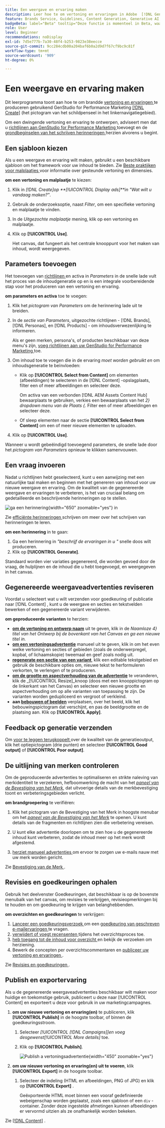 ```yaml
---
title: Een weergave en ervaring maken
description: Leer hoe te om vertoning en ervaringen in Adobe  [!DNL GenStudio]  voor de Marketing van Prestaties tot stand te brengen.
feature: Brands Service, Guidelines, Content Generation, Generative AI, Create, Experiences, Variant Generation
badgeBeta: label="Beta" tooltip="Deze functie is momenteel in Beta, waardoor bepaalde functionaliteit mogelijk beperkt is of kan worden gewijzigd."
role: User
level: Beginner
recommendations: noDisplay
exl-id: 7d5e777b-7a30-48f4-b253-9823e38eecce
source-git-commit: 9cc284cdb00a204baf6b0a2d9d7f67cf9bc9c81f
workflow-type: tm+mt
source-wordcount: '909'
ht-degree: 0%

---
```


# Een weergave en ervaring maken

Dit leerprogramma toont aan hoe te om brandde [ vertoning en ervaringen ](display-ad-experiences.md) te produceren gebruikend GenStudio for Performance Marketing [[!DNL Create]](/help/user-guide/create/overview.md) (het pictogram van het schildpenseel in het linkernavigatiegebied).

Om een dwingende vertoning en ervaring te ontwerpen, adviseert men dat u [ richtlijnen aan GenStudio for Performance Marketing ](/help/user-guide/guidelines/add-guidelines.md) toevoegt en de [ grondbeginselen van het schrijven herinneringen ](/help/user-guide/effective-prompts.md) herzien alvorens u begint.

## Een sjabloon kiezen

Als u een weergave en ervaring wilt maken, gebruikt u een beschikbare sjabloon om het framework voor uw inhoud te bieden. Zie [ Beste praktijken voor malplaatjes ](/help/user-guide/content/best-practices-for-templates.md#follow-channel-specific-template-guidelines) voor informatie over gesteunde vertoning en dimensies.

**om een vertoning en malplaatje** te kiezen:

1. Klik in _[!DNL Create]_op **[!UICONTROL Display ads]**in_ &quot;Wat wilt u vandaag maken?&quot;_.
1. Gebruik de onderzoeksoptie, naast _Filter_, om een specifieke vertoning en malplaatje te vinden.
1. In de _Uitgezochte malplaatje_ mening, klik op een vertoning en malplaatje.
1. Klik op **[!UICONTROL Use]**.

   Het canvas, dat fungeert als het centrale knooppunt voor het maken van inhoud, wordt weergegeven.

## Parameters toevoegen

Het toevoegen van [ richtlijnen ](/help/user-guide/guidelines/overview.md) en activa in _Parameters_ in de snelle lade vult het proces van de inhoudgeneratie op en is een integrale voorbereidende stap voor het produceren van een vertoning en ervaring.

**om parameters en activa** toe te voegen:

1. Klik het _pictogram van Parameters_ om de herinnering lade uit te breiden.
1. In de _sectie van Parameters_, uitgezochte richtlijnen - [!DNL Brands], [!DNL Personas], en [!DNL Products] - om inhoudsverwezenlijking te informeren.

   Als er geen merken, persona&#39;s, of producten beschikbaar van deze menu&#39;s zijn, [ voeg richtlijnen aan uw GenStudio for Performance Marketing ](/help/user-guide/guidelines/add-guidelines.md) toe.

1. Om inhoud toe te voegen die in de ervaring *moet worden gebruikt en* om inhoudsgeneratie te beïnvloeden:
   * Klik op **[!UICONTROL Select from Content]** om elementen (afbeeldingen) te selecteren in de [!DNL Content] -opslagplaats, filter een of meer afbeeldingen en selecteer deze.

     Om activa van een verbonden [!DNL AEM Assets Content Hub] bewaarplaats te gebruiken, verkies een bewaarplaats van het _2} dropdown menu van de Plaats {._ Filter een of meer afbeeldingen en selecteer deze.

   * Of sleep elementen naar de sectie **[!UICONTROL Select from Content]** om een of meer nieuwe elementen te uploaden.
1. Klik op **[!UICONTROL Use]**.

Wanneer u wordt gebeëindigd toevoegend parameters, de snelle lade door het _pictogram van Parameters_ opnieuw te klikken samenvouwen.

## Een vraag invoeren

Nadat u richtlijnen hebt geselecteerd, kunt u een aanwijzing met een natuurlijke taal maken en beginnen met het genereren van inhoud voor uw nieuwe weergave en ervaring. Om de kwaliteit van de gegenereerde weergave en ervaringen te verbeteren, is het van cruciaal belang om gedetailleerde en beschrijvende herinneringen op te stellen.

![ ga een herinnering ](/help/assets/prompt-displayad.png){width="650" zoomable="yes"} in

Zie [ efficiënte herinneringen ](/help/user-guide/effective-prompts.md) schrijven om meer over het schrijven van herinneringen te leren.

**om een herinnering** in te gaan:

1. Ga een herinnering in _&quot;beschrijf de ervaringen in u &quot;_ snelle doos wilt produceren.
1. Klik op **[!UICONTROL Generate]**.

Standaard worden vier variaties gegenereerd, die worden gevoed door de vraag, de hulplijnen en de inhoud die u hebt toegevoegd, en weergegeven in het canvas.

## Gegenereerde weergaveadvertenties reviseren

Voordat u selecteert wat u wilt verzenden voor goedkeuring of publicatie naar [!DNL Content] , kunt u de weergave en secties en tekstvelden bewerken of een gegenereerde variant verwijderen.

**om geproduceerde varianten** te herzien:

* **[ om de vertoning en ontwerp naam](/help/user-guide/create/manage-variants.md#change-draft-name)** uit te geven, klik in de _Naamloze 4} titel van het Ontwerp bij de bovenkant van het Canvas en ga een nieuwe titel in._
* **[ om een vertoningsadvertentie](/help/user-guide/create/manage-variants.md#manually-edit-text)** manueel uit te geven, klik in om het even welke vertoning en secties of gebieden (zoals de onderwerpregel, kopbal, of lichaamskopie) tweemaal en geef zoals nodig uit.
* **[ regenerate een sectie van een variant](/help/user-guide/create/manage-variants.md#re-generate-sections)**, klik een editable tekstgebied en gebruik de beschikbare opties om, nieuwe tekst te herformuleren verkorten, te verlengen of te produceren.
* **[ om de grootte en aspectverhouding van de advertentie](/help/user-guide/create/manage-variants.md#change-aspect-ratio)** te veranderen, klik de _[!UICONTROL Resize]_knoop (doos met een knooppictogram op de linkerkant van het Canvas) en selecteer een nieuwe grootte en aspectverhouding om op alle varianten van toepassing te zijn. De varianten worden gedupliceerd en vergroot of verkleind.
* **aan [ bebouwen of beelden](/help/user-guide/create/manage-variants.md#crop-assets)** verplaatsen, over het beeld, klik het bebouwingspictogram dat verschijnt, en pas de beeldgrootte en de plaatsing aan. Klik op **[!UICONTROL Apply]**.

<!-- # Preview for device
When revising and preparing email experiences, you can toggle between previews for desktop and mobile views to ensure coherence and visual appeal of draft variants.
**To preview variants for desktop and mobile devices** toggle the device preview option—between **desktop** and **mobile**—in the right menu bar (computer and phone icons) to preview how variants appear. -->

## Feedback op generatie verzenden

Om [ voor te leggen terugkoppelt ](/help/user-guide/create/manage-variants.md#generation-feedback) over de kwaliteit van de generatieoutput, klik het optiepictogram (drie punten) en selecteer **[!UICONTROL Good output]** of **[!UICONTROL Poor output]**.

## De uitlijning van merken controleren

Om de geproduceerde advertenties te optimaliseren en strikte naleving van merkidentiteit te verzekeren, hefboomwerking de macht van het [_paneel van de Bevestiging van het Merk_](/help/user-guide/guidelines/brand-validation.md#brand-validation-panel), dat uitvoerige details van de merkbevestiging toont en verbeteringsgebieden verlicht.

**om brandgroepering** te verifiëren:

1. Klik het pictogram van de Bevestiging van het Merk in hoogste menubar om het [_paneel van de Bevestiging van het Merk_](/help/user-guide/guidelines/brand-validation.md#brand-validation-panel) te openen. U kunt details van de fragmenten en richtlijnen zien die verbetering vereisen.

1. U kunt elke advertentie doorlopen om te zien hoe u de gegenereerde inhoud kunt verbeteren, zodat de inhoud meer op het merk wordt afgestemd.
1. [ herziet manueel advertenties ](#revise-generated-display-ads) om ervoor te zorgen uw e-mails nauw met uw merk worden gericht.

Zie [ Bevestiging van de Merk ](/help/user-guide/guidelines/brand-validation.md).

## Revisies en goedkeuringen ophalen

Gebruik het deelvenster Goedkeuringen, dat beschikbaar is op de bovenste menubalk van het canvas, om revisies te verkrijgen, revisieopmerkingen bij te houden en om goedkeuring te krijgen van belanghebbenden.

**om overzichten en goedkeuringen** te verkrijgen:

1. [ Lanceer een goedkeuringsverzoek ](/help/user-guide/approvals/request-review.md) om een [ goedkeuring van geschreven e-mailervaringen ](/help/user-guide/approvals/approve-content.md) te vragen.
1. [ verwijdert of voegt recensenten ](/help/user-guide/approvals/review-and-edit.md#manage-approvals) tijdens het overzichtsproces toe.
1. [ heb toegang tot de inhoud voor overzicht ](/help/user-guide/approvals/review-and-edit.md#access-content-for-review) en bekijk de verzoeken om herziening.
1. Bewerk de concepten per overzichtscommentaren en [ publiceer uw vertoning en ervaringen ](#publish-and-export-experience).

Zie [ Revisies en goedkeuringen ](/help/user-guide/approvals/overview.md).

## Publish en exportervaring

Als u de gegenereerde weergaveadvertenties beschikbaar wilt maken voor huidige en toekomstige gebruik, publiceert u deze naar [!UICONTROL Content] en exporteert u deze voor gebruik in uw marketingcampagnes.

1. **om uw nieuwe vertoning en ervaring(en)** te publiceren, klik **[!UICONTROL Publish]** in de hoogste toolbar, of binnen de goedkeuringsstroom.
   1. Selecteer _[!UICONTROL [!DNL Campaigns]]_en voeg desgewenst_[!UICONTROL More details]_ toe.
   1. Klik op **[!UICONTROL Publish]**.

      ![ Publish a vertoningsadvertentie ](/help/assets/publish-displayad.png){width="450" zoomable="yes"}

1. **om uw nieuwe vertoning en ervaring(en) uit te voeren**, klik **[!UICONTROL Export]** in de hoogste toolbar.
   1. Selecteer de indeling (HTML en afbeeldingen, PNG of JPG) en klik op **[!UICONTROL Export]** .

      Geëxporteerde HTML moet binnen een vooraf gedefinieerde webeigenschap worden geplaatst, zoals een sjabloon of een `div` -container. Zonder deze ingestelde afmetingen kunnen afbeeldingen er vervormd uitzien als ze onafhankelijk worden bekeken.

Zie [[!DNL Content]](/help/user-guide/content/overview.md#search-and-find-approved-content) .
